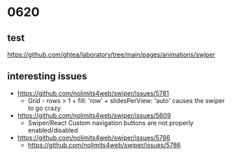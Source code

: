 # 0620

## test
https://github.com/ghtea/laboratory/tree/main/pages/animations/swiper

## interesting issues
- https://github.com/nolimits4web/swiper/issues/5781
  - Grid - rows > 1 + fill: 'row' + slidesPerView: 'auto' causes the swiper to go crazy
- https://github.com/nolimits4web/swiper/issues/5609
  - Swiper/React Custom navigation buttons are not properly enabled/disabled
- https://github.com/nolimits4web/swiper/issues/5786
  - https://github.com/nolimits4web/swiper/issues/5786
